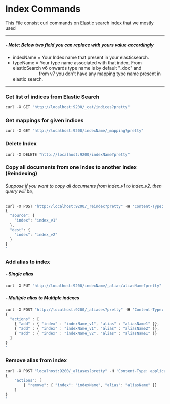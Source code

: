 # Index Commands
This File consist curl commands on Elastic search index that we mostly used
***
##### - Note: Below two field you can replace with yours value accordingly <br/>
- indexName = Your Index name that present in your elasticsearch.
- typeName = Your type name associated with that index. From elasticSearch v6 onwards type name is by default "_doc" and <br/>
             &nbsp;&nbsp;&nbsp;&nbsp;&nbsp;&nbsp;&nbsp;&nbsp;&nbsp;&nbsp;&nbsp;&nbsp;&nbsp;&nbsp;&nbsp;&nbsp;&nbsp;&nbsp;&nbsp;&nbsp; from v7 you don't have any mapping type name present in elastic search.
***
### Get list of indices from Elastic Search
  ```javascript
  curl -X GET "http://localhost:9200/_cat/indices?pretty"
  ```
  
### Get mappings for given indices
  ```javascript
  curl -X GET "http://localhost:9200/indexName/_mapping?pretty"
  ```

### Delete Index
  ```javascript
  curl -X DELETE "http://localhost:9200/indexName?pretty"
  ```

### Copy all documents from one index to another index (Reindexing)
###### Suppose if you want to copy all documents from index_v1 to index_v2, then query will be,
  ```javascript
  curl -X POST "http://localhost:9200/_reindex?pretty" -H 'Content-Type: application/json' -d'
  {
    "source": {
      "index": "index_v1"
    },
    "dest": {
      "index": "index_v2"
    }
  }
  '
  ```
  
### Add alias to index
##### - Single alias
  ```javascript
  curl -X PUT "http://localhost:9200/indexName/_alias/aliasName?pretty"
  ```
##### - Multiple alias to Multiple indexes
  ```javascript
  curl -X POST "http://localhost:9200/_aliases?pretty" -H 'Content-Type: application/json' -d'
  {
    "actions" : [
      { "add" : { "index" : "indexName_v1", "alias" : "aliasName1" }},
      { "add" : { "index" : "indexName_v1", "alias" : "aliasName2" }},
      { "add" : { "index" : "indexName_v2", "alias" : "aliasName1" }}
    ]
  }
  '
  ```

### Remove alias from index

  ```javascript
  curl -X POST "localhost:9200/_aliases?pretty" -H 'Content-Type: application/json' -d'
  {
      "actions": [
          { "remove": { "index": "indexName", "alias": "aliasName" }}
      ]
  }
  '
  ```

